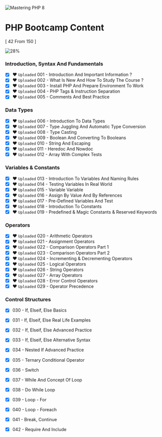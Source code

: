 ![Mastering PHP 8](https://elzero.org/php-bootcamp.png)

# PHP Bootcamp Content

[ 42 From 150 ]

![28%](https://progress-bar.dev/28/?title=Done)

### Introduction, Syntax And Fundamentals

- [x] ❤️ `Uploaded` 001 - Introduction And Important Information ?
- [x] ❤️ `Uploaded` 002 - What Is New And How To Study The Course ?
- [x] ❤️ `Uploaded` 003 - Install PHP And Prepare Environment To Work
- [x] ❤️ `Uploaded` 004 - PHP Tags & Instruction Separation
- [x] ❤️ `Uploaded` 005 - Comments And Best Practice

### Data Types

- [x] ❤️ `Uploaded` 006 - Introduction To Data Types
- [x] ❤️ `Uploaded` 007 - Type Juggling And Automatic Type Conversion
- [x] ❤️ `Uploaded` 008 - Type Casting
- [x] ❤️ `Uploaded` 009 - Boolean And Converting To Booleans
- [x] ❤️ `Uploaded` 010 - String And Escaping
- [x] ❤️ `Uploaded` 011 - Heredoc And Nowdoc
- [x] ❤️ `Uploaded` 012 - Array With Complex Tests

### Variables & Constants

- [x] ❤️ `Uploaded` 013 - Introduction To Variables And Naming Rules
- [x] ❤️ `Uploaded` 014 - Testing Variables In Real World
- [x] ❤️ `Uploaded` 015 - Variable Variable
- [x] ❤️ `Uploaded` 016 - Assign By Value And By References
- [x] ❤️ `Uploaded` 017 - Pre-Defined Variables And Test
- [x] ❤️ `Uploaded` 018 - Introduction To Constants
- [x] ❤️ `Uploaded` 019 - Predefined & Magic Constants & Reserved Keywords

### Operators

- [x] ❤️ `Uploaded` 020 - Arithmetic Operators
- [x] ❤️ `Uploaded` 021 - Assignment Operators
- [x] ❤️ `Uploaded` 022 - Comparison Operators Part 1
- [x] ❤️ `Uploaded` 023 - Comparison Operators Part 2
- [x] ❤️ `Uploaded` 024 - Incrementing & Decrementing Operators
- [x] ❤️ `Uploaded` 025 - Logical Operators
- [x] ❤️ `Uploaded` 026 - String Operators
- [x] ❤️ `Uploaded` 027 - Array Operators
- [x] ❤️ `Uploaded` 028 - Error Control Operators
- [x] ❤️ `Uploaded` 029 - Operator Precedence

### Control Structures

- [x] 030 - If, Elseif, Else Basics
- [x] 031 - If, Elseif, Else Real Life Examples
- [x] 032 - If, Elseif, Else Advanced Practice 
- [x] 033 - If, Elseif, Else Alternative Syntax
- [x] 034 - Nested If Advanced Practice
- [x] 035 - Ternary Conditional Operator
- [x] 036 - Switch
- [x] 037 - While And Concept Of Loop
- [x] 038 - Do While Loop
- [x] 039 - Loop - For
- [x] 040 - Loop - Foreach 
- [x] 041 - Break, Continue
- [x] 042 - Require And Include

